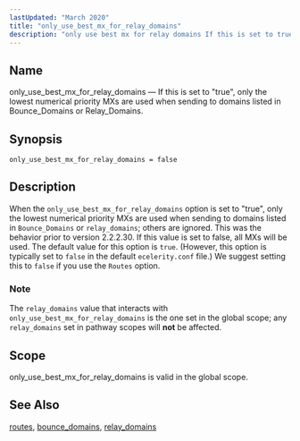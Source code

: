 ```yaml
---
lastUpdated: "March 2020"
title: "only_use_best_mx_for_relay_domains"
description: "only use best mx for relay domains If this is set to true only the lowest numerical priority M Xs are used when sending to domains listed in Bounce Domains or Relay Domains only use best mx for relay domains false When the only use best mx for relay domains..."
---
```


<a name="conf.ref.only_use_best_mx_for_relay_domains"></a> 
## Name

only_use_best_mx_for_relay_domains — If this is set to "true", only the lowest numerical priority MXs are used when sending to domains listed in Bounce_Domains or Relay_Domains.

## Synopsis

`only_use_best_mx_for_relay_domains = false`

<a name="idp10474848"></a> 
## Description

When the `only_use_best_mx_for_relay_domains` option is set to "true", only the lowest numerical priority MXs are used when sending to domains listed in `Bounce_Domains` or `relay_domains`; others are ignored. This was the behavior prior to version 2.2.2.30\. If this value is set to false, all MXs will be used. The default value for this option is `true`. (However, this option is typically set to `false` in the default `ecelerity.conf` file.) We suggest setting this to `false` if you use the `Routes` option.

### Note

The `relay_domains` value that interacts with `only_use_best_mx_for_relay_domains` is the one set in the global scope; any `relay_domains` set in pathway scopes will **not** be affected.

<a name="idp10483648"></a> 
## Scope

only_use_best_mx_for_relay_domains is valid in the global scope.

<a name="idp10485312"></a> 
## See Also

[routes](/momentum/3/3-reference/3-reference-conf-ref-routes), [bounce_domains](/momentum/3/3-reference/3-reference-conf-ref-bounce-domains), [relay_domains](/momentum/3/3-reference/3-reference-conf-ref-relay-domains)